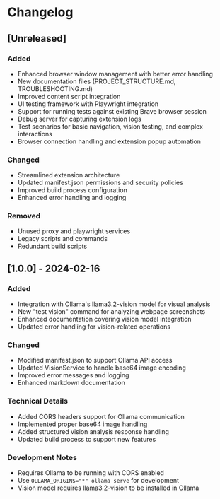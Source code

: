# Changelog

## [Unreleased]
### Added
- Enhanced browser window management with better error handling
- New documentation files (PROJECT_STRUCTURE.md, TROUBLESHOOTING.md)
- Improved content script integration
- UI testing framework with Playwright integration
- Support for running tests against existing Brave browser session
- Debug server for capturing extension logs
- Test scenarios for basic navigation, vision testing, and complex interactions
- Browser connection handling and extension popup automation

### Changed
- Streamlined extension architecture
- Updated manifest.json permissions and security policies
- Improved build process configuration
- Enhanced error handling and logging

### Removed
- Unused proxy and playwright services
- Legacy scripts and commands
- Redundant build scripts

## [1.0.0] - 2024-02-16

### Added
- Integration with Ollama's llama3.2-vision model for visual analysis
- New "test vision" command for analyzing webpage screenshots
- Enhanced documentation covering vision model integration
- Updated error handling for vision-related operations

### Changed
- Modified manifest.json to support Ollama API access
- Updated VisionService to handle base64 image encoding
- Improved error messages and logging
- Enhanced markdown documentation

### Technical Details
- Added CORS headers support for Ollama communication
- Implemented proper base64 image handling
- Added structured vision analysis response handling
- Updated build process to support new features

### Development Notes
- Requires Ollama to be running with CORS enabled
- Use `OLLAMA_ORIGINS="*" ollama serve` for development
- Vision model requires llama3.2-vision to be installed in Ollama